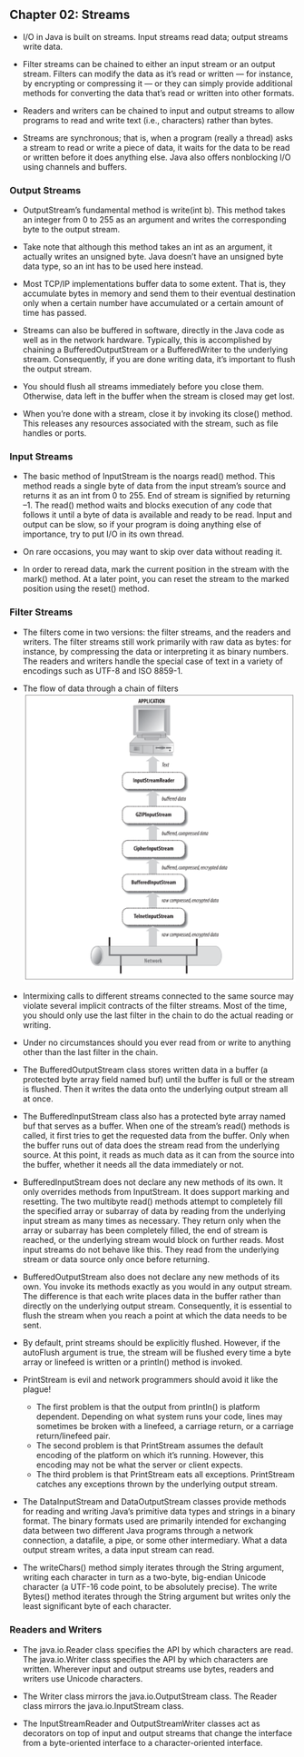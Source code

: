 ## Chapter 02: Streams

- I/O in Java is built on streams. Input streams read data; output streams write data.

- Filter streams can be chained to either an input stream or an output stream. Filters can modify the data as it’s read or written — for instance, by encrypting or compressing it — or they can simply provide additional methods for converting the data that’s read or written into other formats.

- Readers and writers can be chained to input and output streams to allow programs to read and write text (i.e., characters) rather than bytes. 

- Streams are synchronous; that is, when a program (really a thread) asks a stream to read or write a piece of data, it waits for the data to be read or written before it does anything else. Java also offers nonblocking I/O using channels and buffers.

### Output Streams

- OutputStream’s fundamental method is write(int b). This method takes an integer from 0 to 255 as an argument and writes the corresponding byte to the output stream.

- Take note that although this method takes an int as an argument, it actually writes an unsigned byte. Java doesn’t have an unsigned byte data type, so an int has to be used here instead.

- Most TCP/IP implementations buffer data to some extent. That is, they accumulate bytes in memory and send them to their eventual destination only when a certain number have accumulated or a certain amount of time has passed.

- Streams can also be buffered in software, directly in the Java code as well as in the network hardware. Typically, this is accomplished by chaining a BufferedOutputStream or a BufferedWriter to the underlying stream. Consequently, if you are done writing data, it’s important to flush the output stream.

- You should flush all streams immediately before you close them. Otherwise, data left in the buffer when the stream is closed may get lost.

- When you’re done with a stream, close it by invoking its close() method. This releases any resources associated with the stream, such as file handles or ports.

### Input Streams

- The basic method of InputStream is the noargs read() method. This method reads a single byte of data from the input stream’s source and returns it as an int from 0 to 255. End of stream is signified by returning –1. The read() method waits and blocks execution of any code that follows it until a byte of data is available and ready to be read. Input and output can be slow, so if your program is doing anything else of importance, try to put I/O in its own thread.

- On rare occasions, you may want to skip over data without reading it.

- In order to reread data, mark the current position in the stream with the mark() method. At a later point, you can reset the stream to the marked position using the reset() method.

### Filter Streams

- The filters come in two versions: the filter streams, and the readers and writers. The filter streams still work primarily with raw data as bytes: for instance, by compressing the data or interpreting it as binary numbers. The readers and writers handle the special case of text in a variety of encodings such as UTF-8 and ISO 8859-1.

- The flow of data through a chain of filters  
![Alt text](img/fig_2_2_The_flow_of_data_through_a_chain_of_filters.PNG)

- Intermixing calls to different streams connected to the same source may violate several implicit contracts of the filter streams. Most of the time, you should only use the last filter in the chain to do the actual reading or writing.

- Under no circumstances should you ever read from or write to anything other than the last filter in the chain.

- The BufferedOutputStream class stores written data in a buffer (a protected byte array field named buf) until the buffer is full or the stream is flushed. Then it writes the data onto the underlying output stream all at once.

- The BufferedInputStream class also has a protected byte array named buf that serves as a buffer. When one of the stream’s read() methods is called, it first tries to get the requested data from the buffer. Only when the buffer runs out of data does the stream read from the underlying source. At this point, it reads as much data as it can from the source into the buffer, whether it needs all the data immediately or not.

- BufferedInputStream does not declare any new methods of its own. It only overrides methods from InputStream. It does support marking and resetting. The two multibyte read() methods attempt to completely fill the specified array or subarray of data by reading from the underlying input stream as many times as necessary. They return only when the array or subarray has been completely filled, the end of stream is reached, or the underlying stream would block on further reads. Most input streams do not behave like this. They read from the underlying stream or data source only once before returning.

- BufferedOutputStream also does not declare any new methods of its own. You invoke its methods exactly as you would in any output stream. The difference is that each write places data in the buffer rather than directly on the underlying output stream. Consequently, it is essential to flush the stream when you reach a point at which the data needs to be sent.

- By default, print streams should be explicitly flushed. However, if the autoFlush argument is true, the stream will be flushed every time a byte array or linefeed is written or a println() method is invoked.

- PrintStream is evil and network programmers should avoid it like the plague!
	- The first problem is that the output from println() is platform dependent. Depending on what system runs your code, lines may sometimes be broken with a linefeed, a carriage return, or a carriage return/linefeed pair.
	- The second problem is that PrintStream assumes the default encoding of the platform on which it’s running. However, this encoding may not be what the server or client expects.
	- The third problem is that PrintStream eats all exceptions. PrintStream catches any exceptions thrown by the underlying output stream.

- The DataInputStream and DataOutputStream classes provide methods for reading and writing Java’s primitive data types and strings in a binary format. The binary formats used are primarily intended for exchanging data between two different Java programs through a network connection, a datafile, a pipe, or some other intermediary. What a data output stream writes, a data input stream can read.

- The writeChars() method simply iterates through the String argument, writing each character in turn as a two-byte, big-endian Unicode character (a UTF-16 code point, to be absolutely precise). The write Bytes() method iterates through the String argument but writes only the least significant byte of each character.

### Readers and Writers

- The java.io.Reader class specifies the API by which characters are read. The java.io.Writer class specifies the API by which characters are written. Wherever input and output streams use bytes, readers and writers use Unicode characters.

- The Writer class mirrors the java.io.OutputStream class. The Reader class mirrors the java.io.InputStream class.

- The InputStreamReader and OutputStreamWriter classes act as decorators on top of input and output streams that change the interface from a byte-oriented interface to a character-oriented interface.